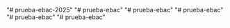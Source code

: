 "# prueba-ebac-2025" 
"# prueba-ebac" 
"# prueba-ebac" 
"# prueba-ebac" 
"# prueba-ebac" 
"# prueba-ebac" 
